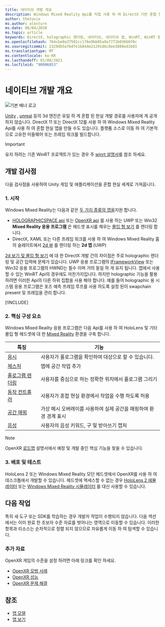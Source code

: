 ```yaml
---
title: 네이티브 개발 개요
description: Windows Mixed Reality Api를 직접 사용 하 여 DirectX 기반 혼합 현실 엔진을 빌드하는 방법에 대해 알아봅니다.
author: thetuvix
ms.author: alexturn
ms.date: 08/04/2020
ms.topic: article
keywords: DirectX, holographic 렌더링, 네이티브, 네이티브 앱, WinRT, WinRT 앱, 플랫폼 Api, 사용자 지정 엔진, 미들웨어, 혼합 현실 헤드셋, windows mixed reality 헤드셋, 가상 현실 헤드셋
ms.openlocfilehash: 764cbe0a37501cc176e9bb05a9a7771b03666f0c
ms.sourcegitcommit: 2329db5a76dfe1b844e21291dbc8ee3888ed1b81
ms.translationtype: MT
ms.contentlocale: ko-KR
ms.lasthandoff: 01/08/2021
ms.locfileid: "98006853"
---
```

# <a name="native-development-overview"></a>네이티브 개발 개요

![기본 배너 로고](../images/native_logo_banner.png)

[Unity](../unity/unity-development-overview.md) , [unreal](../unreal/unreal-development-overview.md) 등의 3d 엔진은 유일 하 게 혼합 된 현실 개발 경로를 사용자에 게 공개 하지 않습니다. DirectX 11 또는 DirectX 12를 사용 하 여 Windows Mixed Reality Api를 사용 하 여 혼합 현실 앱을 만들 수도 있습니다. 플랫폼 소스로 이동 하 여 기본적으로 고유한 미들웨어 또는 프레임 워크를 빌드합니다. 

> [!IMPORTANT]
> 유지 하려는 기존 WinRT 프로젝트가 있는 경우 주 [winrt 설명서](creating-a-holographic-directx-project.md)를 참조 하세요. 

## <a name="development-checkpoints"></a>개발 검사점

다음 검사점을 사용하여 Unity 게임 및 애플리케이션을 혼합 현실 세계로 가져옵니다.

### <a name="1-getting-started"></a>1. 시작

Windows Mixed Reality는 다음과 같은 [두 가지 종류의 앱을](../../design/app-views.md)지원 합니다.
* [HOLOGRAPHICSPACE api](getting-a-holographicspace.md) 또는 [OpenXR api](openxr.md) 를 사용 하는 UWP 또는 Win32 **Mixed Reality 응용 프로그램** 은 헤드셋 표시를 채우는 [몰입 형 보기](../../design/app-views.md) 를 렌더링 합니다.
* DirectX, XAML 또는 다른 프레임 워크를 사용 하 여 Windows Mixed Reality 홈의 슬레이트에서 [2d 뷰](../../design/app-views.md#2d-views) 를 렌더링 하는 **2d 앱** (UWP)

[2d 보기 및 몰입 형 보기](../../design/app-views.md) 에 대 한 DirectX 개발 간의 차이점은 주로 holographic 렌더링 및 공간 입력에 문제가 있습니다. UWP 응용 프로그램의 [IFrameworkView](https://msdn.microsoft.com/library/windows/apps/windows.applicationmodel.core.iframeworkview.aspx) 또는 Win32 응용 프로그램의 HWND는 필수 이며 거의 동일 하 게 유지 됩니다. 앱에서 사용할 수 있는 WinRT Api의 경우에도 마찬가지입니다. 하지만 holographic 기능을 활용 하려면 이러한 Api의 다른 하위 집합을 사용 해야 합니다. 예를 들어 holographic 용 시스템 응용 프로그램은 포즈 예측 프레임 루프를 사용 하도록 설정 된이 swapchain present 및 프레임을 관리 합니다.

[!INCLUDE[](../includes/native-getting-started.md)]

### <a name="2-core-building-blocks"></a>2. 핵심 구성 요소

Windows Mixed Reality 응용 프로그램은 다음 Api를 사용 하 여 HoloLens 및 기타 몰입 형 헤드셋에 대 한 [Mixed Reality](../../discover/mixed-reality.md) 환경을 구축 합니다.

|  특징  |  기능  |
| --- | --- |
| [응시](../../design/gaze-and-commit.md) | 사용자가 홀로그램을 확인하여 대상으로 할 수 있습니다. |
| [제스처](../../design/gaze-and-commit.md#composite-gestures) | 앱에 공간 작업 추가 |
| [홀로그램 렌더링](../platform-capabilities-and-apis/rendering.md) | 사용자를 중심으로 하는 정확한 위치에서 홀로그램 그리기 |
| [동작 컨트롤러](../../design/motion-controllers.md) | 사용자가 혼합 현실 환경에서 작업을 수행 하도록 허용 |
| [공간 매핑](../../design/spatial-mapping.md) | 가상 메시 오버레이를 사용하여 실제 공간을 매핑하여 환경 경계 표시 |
| [음성](../../design/voice-input.md) | 사용자의 음성 키워드, 구 및 받아쓰기 캡처 |
 
> [!NOTE]
> OpenXR [로드맵](openxr.md#roadmap) 설명서에서 예정 및 개발 중인 핵심 기능을 찾을 수 있습니다.

### <a name="3-deploying-and-testing"></a>3. 배포 및 테스트

HoloLens 2 또는 Windows Mixed Reality 모던 헤드셋에서 OpenXR를 사용 하 여 데스크톱에서 개발할 수 있습니다.  헤드셋에 액세스할 수 없는 경우 [HoloLens 2 에뮬레이터](../platform-capabilities-and-apis/using-the-hololens-emulator.md) 또는 [Windows Mixed Reality 시뮬레이터](../platform-capabilities-and-apis/using-the-windows-mixed-reality-simulator.md) 를 대신 사용할 수 있습니다.

## <a name="whats-next"></a>다음 작업

특히 새 도구 또는 SDK를 학습하는 경우 개발자 작업이 수행되지 않습니다. 다음 섹션에서는 이미 완료 한 초보자 수준 자료를 벗어나는 영역으로 이동할 수 있습니다. 이러한 항목과 리소스는 순차적으로 정렬 되지 않으므로 자유롭게 이동 하 여 탐색할 수 있습니다.

### <a name="additional-resources"></a>추가 자료

OpenXR 게임의 수준을 설정 하려면 아래 링크를 확인 하세요.

* [OpenXR 모범 사례](openxr-best-practices.md)
* [OpenXR 성능](openxr-performance.md)
* [OpenXR 문제 해결](openxr-troubleshooting.md)

## <a name="see-also"></a>참조
* [앱 모델](../../design/app-model.md)
* [앱 보기](../../design/app-views.md)
